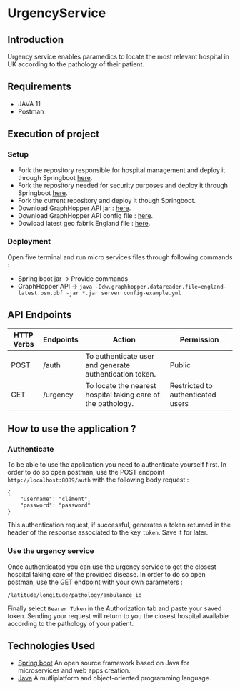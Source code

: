 # UrgencyService

## Introduction
Urgency service enables paramedics to locate the most relevant hospital in UK according to the pathology of their patient.

## Requirements
* JAVA 11
* Postman

## Execution of project
### Setup
* Fork the repository responsible for hospital management and deploy it through Springboot [here](https://github.com/cjour/HospitalManagementService).
* Fork the repository needed for security purposes and deploy it through Springboot [here](https://github.com/cjour/SecurityService).
* Fork the current repository and deploy it though Springboot. 
* Download GraphHopper API jar : [here](https://repo1.maven.org/maven2/com/graphhopper/graphhopper-web/7.0/graphhopper-web-7.0.jar).
* Download GraphHopper API config file : [here](https://raw.githubusercontent.com/graphhopper/graphhopper/7.x/config-example.yml).
* Dowload latest geo fabrik England file : [here](https://download.geofabrik.de/europe/great-britain/england-latest.osm.pbf).

### Deployment
Open five terminal and run micro services files through following commands :
* Spring boot jar -> Provide commands
* GraphHopper API -> `java -Ddw.graphhopper.datareader.file=england-latest.osm.pbf -jar *.jar server config-example.yml`

## API Endpoints
| HTTP Verbs | Endpoints | Action | Permission
| --- | --- | --- | --- |
| POST | /auth | To authenticate user and generate authentication token. | Public
| GET | /urgency | To locate the nearest hospital taking care of the pathology. | Restricted to authenticated users

## How to use the application ?
### Authenticate
To be able to use the application you need to authenticate yourself first.
In order to do so open postman, use the POST endpoint `http://localhost:8089/auth` with the following body request :
```
{
    "username": "clément",
    "password": "password"
}
```
This authentication request, if successful, generates a token returned in the header of the response associated to the key `token`. Save it for later.

### Use the urgency service
Once authenticated you can use the urgency service to get the closest hospital taking care of the provided disease.
In order to do so open postman, use the GET endpoint with your own parameters :
```
/latitude/longitude/pathology/ambulance_id
```
Finally select `Bearer Token` in the Authorization tab and paste your saved token.
Sending your request will return to you the closest hospital available according to the pathology of your patient.

## Technologies Used
* [Spring boot](https://spring.io/projects/spring-boot) An open source framework based on Java for microservices and web apps creation.
* [Java](https://www.java.com/fr/) A mutliplatform and object-oriented programming language.
